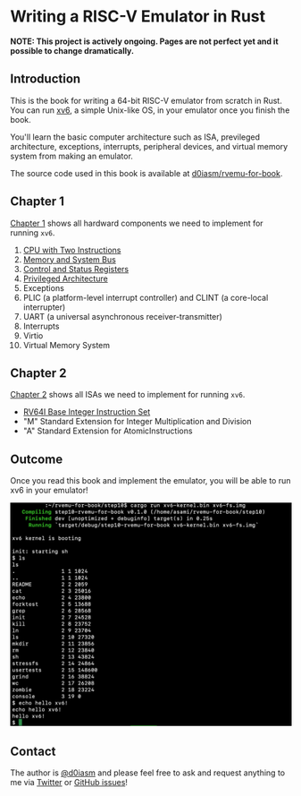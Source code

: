 # Writing a RISC-V Emulator in Rust

**NOTE: This project is actively ongoing. Pages are not perfect yet and it possible to change dramatically.**

## Introduction

This is the book for writing a 64-bit RISC-V emulator from scratch in Rust. You can run [xv6](https://github.com/mit-pdos/xv6-riscv), a simple Unix-like OS, in your emulator once you finish the book.

You'll learn the basic computer architecture such as ISA, previleged architecture, exceptions, interrupts, peripheral devices, and virtual memory system from making an emulator.

The source code used in this book is available at [d0iasm/rvemu-for-book](https://github.com/d0iasm/rvemu-for-book).

## Chapter 1

[Chapter 1](hardware-components/index.md) shows all hardward components we need to implement for running `xv6`.

1. [CPU with Two Instructions](hardware-components/01-cpu.md)
2. [Memory and System Bus](hardware-components/02-memory.md)
4. [Control and Status Registers](hardware-components/03-csrs.md)
3. [Privileged Architecture](hardware-components/04-privileged-architecture.md)
5. Exceptions
6. PLIC (a platform-level interrupt controller) and CLINT (a core-local interrupter)
7. UART (a universal asynchronous receiver-transmitter)
8. Interrupts
9. Virtio
10. Virtual Memory System

## Chapter 2

[Chapter 2](instruction-set/index.md) shows all ISAs we need to implement for running `xv6`.

- [RV64I Base Integer Instruction Set](instruction-set/01-rv64i.md)
- "M" Standard Extension for Integer Multiplication and Division
- "A" Standard Extension for AtomicInstructions

## Outcome

Once you read this book and implement the emulator, you will be able to run xv6 in your emulator!

![Demo for running xv6 on the emulator](img/2020-08-16-rvemu-for-book-xv6.png)

## Contact

The author is [@d0iasm](https://twitter.com/d0iasm) and please feel free to ask and request anything to me via [Twitter](https://twitter.com/d0iasm) or [GitHub issues](https://github.com/d0iasm/rvemu-for-book/issues)!


